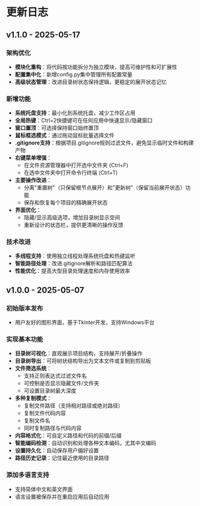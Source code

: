 # 更新日志

## v1.1.0 - 2025-05-17

### 架构优化
- **模块化重构**：将代码按功能拆分为独立模块，提高可维护性和可扩展性
- **配置集中化**：新增config.py集中管理所有配置常量
- **高级状态管理**：改进目录树状态保持逻辑，更稳定的展开状态记忆

### 新增功能
- **系统托盘支持**：最小化到系统托盘，减少工作区占用
- **全局热键**：Ctrl+2快捷键可在任何应用中快速显示/隐藏窗口
- **窗口置顶**：可选择保持窗口始终置顶
- **鼠标框选模式**：通过拖动鼠标批量选择文件
- **.gitignore支持**：根据项目.gitignore规则过滤文件，避免显示临时文件和构建产物
- **右键菜单增强**：
  - 在文件资源管理器中打开选中文件夹 (Ctrl+F)
  - 在选中文件夹中打开命令行终端 (Ctrl+T)
- **主要操作改进**：
  - 分离"重置树"（只保留根节点展开）和"更新树"（保留当前展开状态）功能
  - 保存和恢复每个项目的精确展开状态
- **界面优化**：
  - 隐藏/显示高级选项，增加目录树显示空间
  - 重新设计的状态栏，提供更清晰的操作反馈

### 技术改进
- **多线程支持**：使用独立线程处理系统托盘和热键监听
- **智能路径处理**：改进.gitignore解析和路径匹配算法
- **性能优化**：提高大型目录处理速度和内存使用效率

## v1.0.0 - 2025-05-07

### 初始版本发布
- 用户友好的图形界面，基于Tkinter开发，支持Windows平台

### 实现基本功能
- **目录树可视化**：直观展示项目结构，支持展开/折叠操作
- **目录树导出**：可将树状结构导出为文本文件或复制到剪贴板
- **文件筛选系统**：
  - 支持正则表达式过滤文件名
  - 可控制是否显示隐藏文件/文件夹
  - 可设置目录树最大深度
- **多种复制模式**：
  - 复制文件路径（支持相对路径或绝对路径）
  - 复制文件代码内容
  - 复制文件名
  - 同时复制路径与代码内容
- **内容格式化**：可自定义路径和代码的前缀/后缀
- **智能编码检测**：自动识别和处理各种文本编码，尤其中文编码
- **设置持久化**：自动保存用户偏好设置
- **路径历史记录**：记住最近使用的目录路径

### 添加多语言支持
- 支持简体中文和英文界面
- 语言设置被保存并在重启应用后自动应用